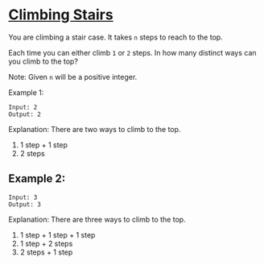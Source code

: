 [Climbing Stairs](https://leetcode.com/problems/climbing-stairs/)
=================

You are climbing a stair case. It takes `n` steps to reach to the top.

Each time you can either climb `1` or `2` steps. In how many distinct
ways can you climb to the top?

Note: Given `n` will be a positive integer.

Example 1:
```
Input: 2
Output: 2
```

Explanation: There are two ways to climb to the top.
1. 1 step + 1 step
2. 2 steps

Example 2:
----------
```
Input: 3
Output: 3
```

Explanation: There are three ways to climb to the top.
1. 1 step + 1 step + 1 step
2. 1 step + 2 steps
3. 2 steps + 1 step
